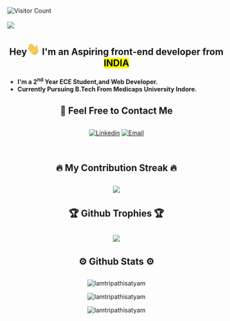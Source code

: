  ![Visitor Count](https://profile-counter.glitch.me/{bilal-23}/count.svg) <br/>  
 ![](https://komarev.com/ghpvc/?username=bilal-23)<br/>
 
 
 ### <h2 align="center">Hey<img src="https://raw.githubusercontent.com/ABSphreak/ABSphreak/master/gifs/Hi.gif" width="30px"> I'm an Aspiring front-end developer from <mark>INDIA<mark/>
 
 <h4>   
    
- I'm a 2<sup>nd</sup> Year ECE Student,and **Web Developer**.
- Currently Pursuing **B.Tech From **Medicaps University** Indore.**

<h4/> 

### <h2 align="center">🤳 Feel Free to **Contact Me**<h2/>
 <body>
    <div class="img1">
<p align='center'>
<a href="https://www.linkedin.com/in/bilal-mansuri-825099183/" target="_blank"><img src="https://icons.iconarchive.com/icons/alecive/flatwoken/64/Apps-Linkedin-icon.png" width="47" alt="Linkedin"></a>         <a href="mailto:mansuribilal101@gmail.com" target="_blank"><img src="https://icons.iconarchive.com/icons/wwalczyszyn/android-style-honeycomb/64/GMail-icon.png" width="52" alt="Email"></a>
<p/>
</div>
</body>
   
 <br/>
 
 ### <h2 align="center">🔥 My Contribution Streak 🔥<h2/>
<p align="center">
  <a href="https://github.com/bilal-23/github-readme-streak-stats">
    <img src="https://github-readme-streak-stats.herokuapp.com/?user=bilal-23&theme=dark&hide_border=true&background=0D1117&stroke=0000"/>
  </a>
    
### <h2 align="center">🏆 Github Trophies 🏆<h2/>
<p align="center">
  <a href="https://github.com/ryo-ma/github-profile-trophy" target="_blank">
    <img src="https://github-profile-trophy.vercel.app/?username=bilal-23&theme=gruvbox"/>
  </a>
</p>
    
### <h2 align="center">⚙️ Github Stats ⚙️<h2/>   
<p align="center">
<img src="https://activity-graph.herokuapp.com/graph?username=bilal-23&theme=xcode" alt="Iamtripathisatyam" />
</p>

<p align="center">
<img src="https://github-readme-stats.vercel.app/api?username=bilal-23&show_icons=true&theme=dracula" alt="Iamtripathisatyam" />
</p>

<p align="center">
<img src="https://github-readme-stats.vercel.app/api/top-langs/?username=bilal-23&theme=dracula&layout=compact" alt="Iamtripathisatyam" />
</p>

 

